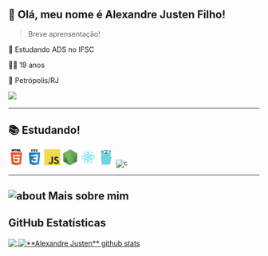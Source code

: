 ## 👋 Olá, meu nome é <strong>Alexandre Justen Filho!</strong>

> Breve aprensentação!

🔭 Estudando ADS no IFSC

🐱‍👤 19 anos

💬 Petrópolis/RJ

  <a href="https://www.facebook.com/alexandre.j.filho" alt="Facebook" ><img src="https://img.shields.io/badge/-Facebook-3b5998?style=flat-square&labelColor=3b5998&logo=facebook&logoColor=white&link=alexandrejustenfilho"/></a>


----

## 📚 Estudando!

<code><img height="32" src="https://raw.githubusercontent.com/github/explore/80688e429a7d4ef2fca1e82350fe8e3517d3494d/topics/html/html.png" alt="HTML5"/></code>
<code><img height="32" src="https://raw.githubusercontent.com/github/explore/80688e429a7d4ef2fca1e82350fe8e3517d3494d/topics/css/css.png" alt="CSS"/></code>
<code><img height="32" src="https://raw.githubusercontent.com/github/explore/80688e429a7d4ef2fca1e82350fe8e3517d3494d/topics/javascript/javascript.png" alt="Javascript"/></code>
<code><img height="32" src="https://raw.githubusercontent.com/github/explore/80688e429a7d4ef2fca1e82350fe8e3517d3494d/topics/nodejs/nodejs.png" alt="Nodejs"/></code>
<code><img height="32" src="https://raw.githubusercontent.com/github/explore/80688e429a7d4ef2fca1e82350fe8e3517d3494d/topics/react/react.png" alt="React"/></code>
<code><img height="32" src="https://raw.githubusercontent.com/devicons/devicon/master/icons/go/go-original.svg" alt="Go"/></code>
<code><img height="32" src="https://cdn.iconscout.com/icon/free/png-512/c-programming-569564.png" alt="c"/></code>



---
## <img width="45" alt="about" src="https://raw.github.com/elizarov/elizarov/master/about.png"> Mais sobre mim

## **GitHub Estatísticas**

<a href="https://github.com/AlexandreJusten">
  <img align="center" src="https://github-readme-stats.vercel.app/api/top-langs/?username=alexandrejusten&theme=tokyonight&hide_langs_below=1" />
</a>
<a href="https://github.com/AlexandreJusten">
 <img align="center" src="https://github-readme-stats.vercel.app/api?username=alexandrejusten&show_icons=true&theme=tokyonight&line_height=27" alt="**Alexandre Justen** github stats"/>
</a>


